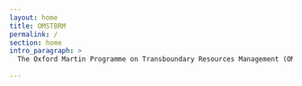 ```yaml
---
layout: home
title: OMSTBRM
permalink: /
section: home
intro_paragraph: >
  The Oxford Martin Programme on Transboundary Resources Management (OMSTRBM) is designed to promote practical cross-border co-operation on natural resources in the Middle East and North Africa. We analyse the interconnections between water, energy and climate in these regions and produce scenarios of future needs, trajectories for resource governance and infrastructure development.
  
---
```

